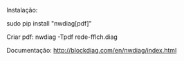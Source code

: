 Instalação:

  sudo pip install "nwdiag[pdf]"

Criar pdf:
  nwdiag -Tpdf rede-fflch.diag

Documentação:
  http://blockdiag.com/en/nwdiag/index.html
